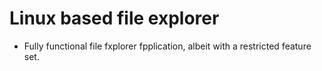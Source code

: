 # Linux based file explorer
 - Fully functional file fxplorer fpplication, albeit with a restricted feature set.
